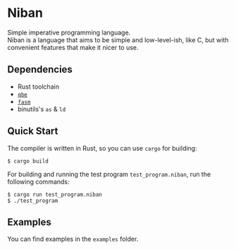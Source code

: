 # Niban

Simple imperative programming language.  
Niban is a language that aims to be simple and low-level-ish, like C, but with convenient features that make it nicer to use.

## Dependencies

- Rust toolchain
- [`qbe`](https://c9x.me/compile)
- [`fasm`](https://flatassembler.net/)
- binutils's `as` & `ld`

## Quick Start

The compiler is written in Rust, so you can use `cargo` for building:
```console
$ cargo build
```
For building and running the test program `test_program.niban`, run the following commands:
```console
$ cargo run test_program.niban
$ ./test_program
```

## Examples

You can find examples in the `examples` folder.
